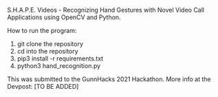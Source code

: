 S.H.A.P.E. Videos - Recognizing Hand Gestures with Novel Video Call Applications using OpenCV and Python.

How to run the program:

1. git clone the repository
2. cd into the repository
3. pip3 install -r requirements.txt
4. python3 hand_recognition.py

This was submitted to the GunnHacks 2021 Hackathon. More info at the Devpost: [TO BE ADDED]
